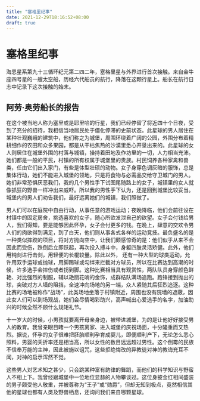 ```yaml
---
title: "塞格里纪事"
date: 2021-12-29T18:16:52+08:00
draft: true
---
```


# 塞格里纪事

海恩星系第九十三循环纪元第二四二年，塞格里星与外界进行首次接触。来自金牛座四号星的一艘太空船，历经六代船员的航行，降落在这颗行星上。船长在航行日志中记录下这次接触的始末。

## 阿劳·奥劳船长的报告

在这个被当地人称为塞里或是耶里哈的行星，我们已经停留了将近四十个日夜，受到了充分的招待，我相信当地居民处于僵化停滞的史前状态。此星球的男人居住在某种壮观巍峨的建筑中，他们称之为城堡，周围环绕着广阔的公园，外围分布着精耕细作的农田和众多果园，都是从干枯焦热的沙漠里悉心开垦出来的。此星球的女人则居住在城堡外围的村落与城镇，操持着田地及作坊里的一切，人力相当充沛。她们都是一般的平民，村镇的所有权属于城堡里的贵族。村民饲养各种家禽和兽类，任由它们出入家门，有些是体型壮硕的动物。女子身穿色调灰暗的服饰，总是集体行动，她们不能进入城堡的领地，只是将食物与必需品交给守卫城门的男人。她们非常恐惧厌恶我们，我的几个男性手下试图尾随路上的女子，城镇里的女人就像抓狂的野兽一样冲出来威吓。所以我的男性手下认为，还是回到城堡比较妥当。城堡内的男人们劝告我们，最好远离她们的城镇，我们照做了。

男人们可以在庭院中自由行动，从事任意的游戏运动；夜晚降临，他们会前往设在村镇中的固定房舍，挑选喜欢的女子，随心所欲发泄自己的欲望。女子会付钱给男人，我们得知，要是能够因此怀孕，女子会付更多的钱。在晚上，肆意的交欢令男人们的肉欲得到满足，到了白天，他们则从事各式各样的运动竞技。最负盛名的是一种类似摔跤的项目，将对方抛向空中，让我们颇感惊奇的是：他们似乎从来不会因此而受伤，跌倒后立即跃起，再次投入搏斗中，身躯四肢灵活矫健。此外，他们用钝剑进行击剑，用轻便的长棍较量。除此以外， 还有一种大型的球类运动，允许用双手运球或抛球，用脚踢球或勾绊来拦截对方球员，所以在比赛达到高潮的时候，许多选手会摔伤或者拐到脚。这种比赛相当具有观赏性，两队队员身穿颜色鲜艳、对比强烈的制服，辅以艳丽花哨的金饰，成群结队满场追跑。跑锋接到抛出的球，突破对方人墙的阻挡，全速冲向场地的另一端，众人紧随其后狂烈追逐。这种比赛的场地被称作“战场”，此类场地坐落于村镇附近，周围也没有院墙的遮蔽，因此女人们可以到场观战，她们会尽情喝彩助兴，高声喊出心爱选手的名字，加油助兴的时候全然不顾什么规矩礼节。

十一岁大的时候，小男孩就要离开母亲身边，被带进城堡，为的是让他好好接受男人的教育。我曾亲眼目睹一个男孩离家、进入城堡的庆祝场面，十分隆重而又热烈。据说，怀孕的女子很难把胚胎顺利孕育成婴儿，即便顺利产下，无论怎么悉心照料，男婴的夭折率还是相当高，所以女性的数目远远超过男性。这个倒霉的民族不信奉万能的主神，因此被施以诅咒，这些拒绝悔改的异教徒对神的教诲充耳不闻，对神的启示浑然不觉。

这些男人对艺术知之甚少，只会跳某种富有韵律的舞蹈，而他们的科学知识与野蛮人不相上下。我曾经跟城堡中一位地位显赫的人物攀谈过。这位身披金红相间盛装的男子颇受他人敬重，并被尊称为“王子”或“勋爵”，但却无知到极点，竟然相信其他的星球也都有人类及野兽栖息，还询问我们来自哪颗星球。

